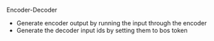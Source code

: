 Encoder-Decoder
- Generate encoder output by running the input through the encoder
- Generate the decoder input ids by setting them to bos token